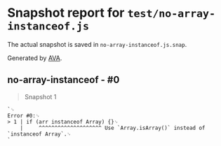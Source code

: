 # Snapshot report for `test/no-array-instanceof.js`

The actual snapshot is saved in `no-array-instanceof.js.snap`.

Generated by [AVA](https://avajs.dev).

## no-array-instanceof - #0

> Snapshot 1

    `␊
    Error #0:␊
    > 1 | if (arr instanceof Array) {}␊
        |     ^^^^^^^^^^^^^^^^^^^^ Use `Array.isArray()` instead of `instanceof Array`.␊
    `

